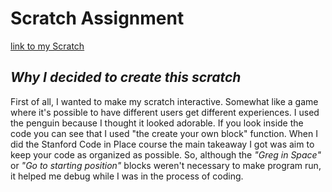# **Scratch Assignment**
[link to my Scratch](https://scratch.mit.edu/projects/427737226)

## *Why I decided to create this scratch*
First of all, I wanted to make my scratch interactive. Somewhat like a game where it's possible to have different users get different experiences. I used the penguin because I thought it looked adorable.
If you look inside the code you can see that I used "the create your own block" function. When I did the Stanford Code in Place course the main takeaway I got was aim to keep your code as organized as possible. So, although the *"Greg in Space"* or *"Go to starting position"* blocks weren't necessary to make program run, it helped me debug while I was in the process of coding.
